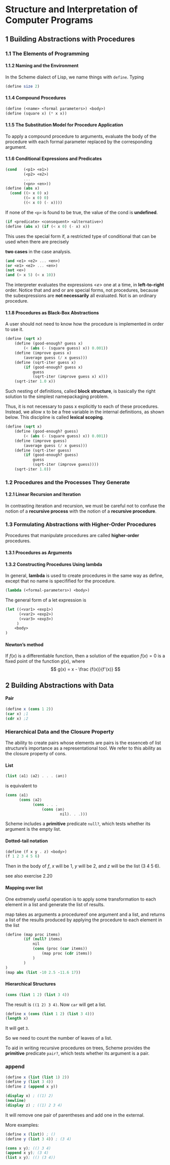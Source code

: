 # Structure and Interpretation of Computer Programs

## 1 Building Abstractions with Procedures

### 1.1 The Elements of Programming

#### 1.1.2 Naming and the Environment

In the Scheme dialect of Lisp, we name things with `define`. Typing

```scheme
(define size 2)
```



#### 1.1.4 Compound Procedures

```scheme
(define (<name> <formal parameters>) <body>)
(define (square x) (* x x))
```



#### 1.1.5 The Substitution Model for Procedure Application

To apply a compound procedure to arguments, evaluate the body of the procedure with each  formal parameter replaced by the corresponding argument.



#### 1.1.6 Conditional Expressions and Predicates

```scheme
(cond	(<p1> <e1>)
		(<p2> <e2>)
		...
		(<pn> <en>))
(define (abs x)
  (cond ((> x 0) x)
        ((= x 0) 0)
        ((< x 0) (- x))))
```

If none of the `<p>`  is found to be true, the value of the cond is **undefined**.



```scheme
(if <predicate> <consequent> <alternative>)
(define (abs x) (if (< x 0) (- x) x))
```

This uses the special form if, a restricted type of conditional that can be used when there are precisely 

**two cases** in the case analysis. 

```scheme
(and <e1> <e2> ... <en>)
(or <e1> <e2> ... <en>)
(not <e>)
(and (> x 5) (< x 10))
```

The interpreter evaluates the expressions <*e*> one at a time, in **left-to-right** order. Notice that and and or are special forms, not procedures, because the subexpressions are **not necessarily** all evaluated. Not is an ordinary procedure.



#### 1.1.8 Procedures as Black-Box Abstractions

A user should not need to know how the procedure is implemented in order to use it.

```scheme
(define (sqrt x)
 	(define (good-enough? guess x)
		(< (abs (- (square guess) x)) 0.001))
 	(define (improve guess x)
 		(average guess (/ x guess)))
 	(define (sqrt-iter guess x)
 		(if (good-enough? guess x)
 			guess
 			(sqrt-iter (improve guess x) x)))
 	(sqrt-iter 1.0 x))
```

Such nesting of definitions, called **block structure**, is basically the right solution to the simplest namepackaging problem.



Thus, it is not necessary to pass x explicitly to each of these procedures. Instead, we allow x to be a free variable in the internal definitions, as shown below. This discipline is called **lexical scoping**.

```scheme
(define (sqrt x)
	(define (good-enough? guess)
		(< (abs (- (square guess) x)) 0.001))
 	(define (improve guess)
 		(average guess (/ x guess)))
	(define (sqrt-iter guess)
 		(if (good-enough? guess)
 			guess
			(sqrt-iter (improve guess))))
 	(sqrt-iter 1.0))
```



### 1.2 Procedures and the Processes They Generate

#### 1.2.1 Linear Recursion and Iteration

In contrasting iteration and recursion, we must be careful not to confuse the notion of a **recursive process** with the notion of a **recursive procedure**.



### 1.3 Formulating Abstractions with Higher-Order Procedures

Procedures that manipulate procedures are called **higher-order** procedures.

#### 1.3.1 Procedures as Arguments

#### 1.3.2 Constructing Procedures Using lambda

In general, **lambda** is used to create procedures in the same way as define, except that no name is specifified for the procedure.

```scheme
(lambda (<formal-parameters>) <body>)
```



The general form of a let expression is

```scheme
(let ((<var1> <exp1>)
      (<var2> <exp2>)
      (<var3> <exp3>)
     )
  	<body>
)
```



#### Newton’s method 

 If $f(x)$ is a differentiable function, then a solution of the equation $f(x) = 0$ is a fixed point of the function $g(x)$, where
$$
g(x) = x - \frac {f(x)}{f'(x)}
$$





## 2 Building Abstractions with Data

#### Pair

```scheme
(define x (cons 1 2))
(car x) ;1
(cdr x) ;2
```



### Hierarchical Data and the Closure Property

The ability to create pairs whose elements are pairs is the essenceb of list structure’s importance as a representational tool. We refer to this ability as the closure property of cons.



#### List

```scheme
(list ⟨a1⟩ ⟨a2⟩ . . . ⟨an⟩)
```

 is equivalent to

```scheme
(cons ⟨a1⟩ 
      (cons ⟨a2⟩ 
            (cons . . .
				(cons ⟨an⟩
						nil). . .)))
```

Scheme includes a **primitive** predicate `null?`, which tests whether its argument is the empty list.


#### Dotted-tail notation

```scheme
(define (f x y . z) <body>)
(f 1 2 3 4 5 6)
```

Then in the body of $f$, $x$ will be 1, $y$ will be 2, and $z$ will be the list (3 4 5 6). 

see also exercise 2.20


#### Mapping over list
One extremely useful operation is to apply some transformation to each element in a list and generate the list of results.

map takes as arguments a procedureof one argument and a list, and returns a list of the results produced by applying the procedure to each element in the list

```scheme
(define (map proc items)
		(if (null? items)
			nil
			(cons (proc (car items))
				(map proc (cdr items))
			)
		)
)
(map abs (list -10 2.5 -11.6 17))
```

#### Hierarchical Structures

```scheme
(cons (list 1 2) (list 3 4))
```
The result is `((1 2) 3 4)`. Now `car` will get a list.

```scheme
(define x (cons (list 1 2) (list 3 4)))
(length x)
```
It will get `3`.

So we need to count the number of leaves of a list.

To aid in writing recursive procedures on trees, Scheme provides the **primitive** predicate `pair?`, which tests whether its argument is a pair.

### append
```scheme
(define x (list (list 1) 2))
(define y (list 3 4))
(define z (append x y))

(display x) ; ((1) 2)
(newline)
(display z) ; ((1) 2 3 4)
```
It will remove one pair of parentheses and add one in the external.

More examples:
```scheme
(define x (list)) ; ()
(define y (list 3 4)) ; (3 4)

(cons x y); (() 3 4)
(append x y); (3 4)
(list x y); (() (3 4))
```